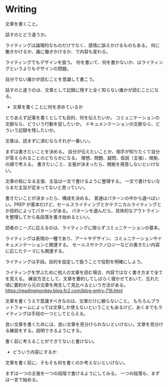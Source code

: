 # Writing

文章を書くこと。

話すのとどう違うか。

ライティングは論理的なものだけでなく、感情に訴えかけるものもある。
何に働きかけるか、誰に働きかけるか、で内容も変わる。

ライティングでもデザインを扱う。
何を書いて、何を書かないか、はライティングというよりもデザインの問題。

自分でない誰かが読むことを意識して書こう。

話すのと違うのは、文章として記録に残すと全く知らない誰かが読むことになる。

- 文章を書くことに何を求めているか

とりあえず記事を書くとしても目的、何を伝えたいか。
コミュニケーションの文脈なら、どういう行動を促したいか。
ドキュメンテーションの文脈なら、どういう記録を残したいか。

文章は、読まずに済むならそれが一番いい。

まずは書きたいことを決める。
自分が伝えたいことか、相手が知りたくて自分が答えられることのどちらかになる。
理想、問題、疑問、仮説（主張）、根拠、の順で考える。
書きたいこと、主張が決まったら、根拠を用意しないといけない。

文章の核になる主張、主旨は一文で書けるように整理する。
一文で書けないならまだ主旨が定まってないと思っていい。

書きたいことが決まったら、構成を決める。
普通はパターンの中から選べばいい。PREP が基本だけど、セールスライティングとかテクニカルライティングとか目的によってパターンがある。
パターンを選んだら、具体的なアウトラインを整理してから各段落を書き始めるといい。

読者のニーズに応えるのは、ライティングに限らずコミュニケーションの基本。

ライティングは表現の一種であり、アートやデザイン、コミュニケーションやドキュメンテーションと関連する。
セールスやテクノロジーなどの書きたい内容に応じたテーマにも関連する。

ライティングは手段。目的を設定して扱うことで役割を明確にしよう。

ライティングを学ぶために他人の文章を読む場合、内容ではなく書き方まで全てを覚える。
練習方法として、文章を要約してしばらく寝かせておいて、忘れた頃に要約から元の文章を再生して見比べるという方法がある。
https://readingmonkey.blog.fc2.com/blog-entry-716.html

文章を書くうえで意識すべきなのは、文章だけに頼らないこと。
もちろんプラットフォームによっては文章しか使えないということもあるけど、あくまでもライティングは手段の一つとしてとらえる。

良い文章を書くためには、良い文章を見分けられないといけない。文章を見分ける練習をする。説明できるようにする。

書く前に考えることができてないと書けない。

- どういう内容にするか

文章を書く前に、そもそも何を書くのか考えないといけない。

まずは一つの主張を一つの段階で書けるようにしてみる。
一つの段落も、まずは一言で始める。
